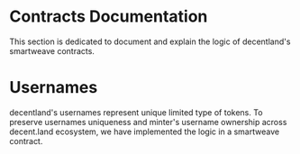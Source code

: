 # Contracts Documentation
This section is dedicated to document and explain the logic of decentland's smartweave contracts.

# Usernames
decentland's usernames represent unique limited type of tokens. To preserve usernames uniqueness and minter's username ownership across decent.land ecosystem, we have implemented the logic in a smartweave contract.

